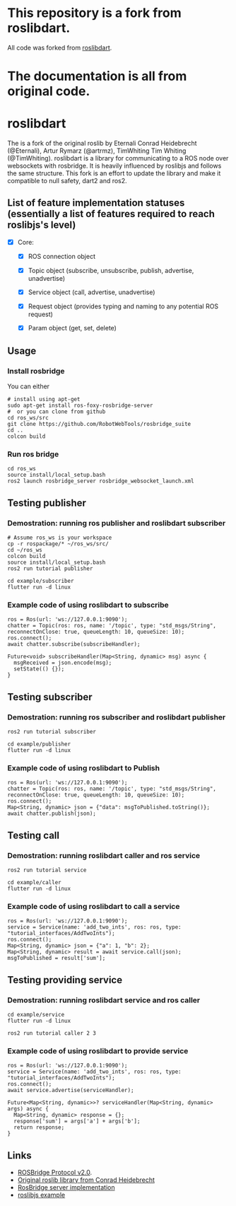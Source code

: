 # This repository is a fork from roslibdart.

All code was forked from [roslibdart](https://pub.dev/packages/roslibdart).


# The documentation is all from original code.

# roslibdart

The is a fork of the original roslib by Eternali Conrad Heidebrecht (@Eternali), Artur Rymarz (@artrmz), TimWhiting Tim Whiting (@TimWhiting). roslibdart is a library for communicating to a ROS node over websockets with rosbridge. It is heavily influenced by roslibjs and follows the same structure. This fork is an effort to update the library and make it compatible to null safety, dart2 and ros2.

## List of feature implementation statuses (essentially a list of features required to reach roslibjs's level)
- [X] Core:
  - [x] ROS connection object
  - [x] Topic object (subscribe, unsubscribe, publish, advertise, unadvertise)
  - [x] Service object (call, advertise, unadvertise)
  - [x] Request object (provides typing and naming to any potential ROS request)
  - [x] Param object (get, set, delete)


## Usage
### Install rosbridge
You can either
```
# install using apt-get
sudo apt-get install ros-foxy-rosbridge-server
#  or you can clone from github
cd ros_ws/src
git clone https://github.com/RobotWebTools/rosbridge_suite
cd ..
colcon build
```
### Run ros bridge
```
cd ros_ws
source install/local_setup.bash
ros2 launch rosbridge_server rosbridge_websocket_launch.xml
```
## Testing publisher

### Demostration: running ros publisher and roslibdart subscriber
```
# Assume ros_ws is your workspace
cp -r rospackage/* ~/ros_ws/src/
cd ~/ros_ws
colcon build
source install/local_setup.bash
ros2 run tutorial publisher
```

```
cd example/subscriber
flutter run -d linux
```
### Example code of using roslibdart to subscribe
```
ros = Ros(url: 'ws://127.0.0.1:9090');
chatter = Topic(ros: ros, name: '/topic', type: "std_msgs/String", reconnectOnClose: true, queueLength: 10, queueSize: 10);
ros.connect();
await chatter.subscribe(subscribeHandler);

Future<void> subscribeHandler(Map<String, dynamic> msg) async {
  msgReceived = json.encode(msg);
  setState(() {});
}
```



## Testing subscriber
### Demostration: running ros subscriber and roslibdart publisher
```
ros2 run tutorial subscriber
```

```
cd example/publisher
flutter run -d linux
```
### Example code of using roslibdart to Publish 
```
ros = Ros(url: 'ws://127.0.0.1:9090');
chatter = Topic(ros: ros, name: '/topic', type: "std_msgs/String", reconnectOnClose: true, queueLength: 10, queueSize: 10);
ros.connect();
Map<String, dynamic> json = {"data": msgToPublished.toString()};
await chatter.publish(json);
```

## Testing call 
### Demostration: running roslibdart caller and ros service
```
ros2 run tutorial service
```

```
cd example/caller
flutter run -d linux
```
### Example code of using roslibdart to call a service 
```
ros = Ros(url: 'ws://127.0.0.1:9090');
service = Service(name: 'add_two_ints', ros: ros, type: "tutorial_interfaces/AddTwoInts");
ros.connect();
Map<String, dynamic> json = {"a": 1, "b": 2};
Map<String, dynamic> result = await service.call(json);
msgToPublished = result['sum'];
```


## Testing providing service
### Demostration: running roslibdart service and ros caller
```
cd example/service
flutter run -d linux
```

```
ros2 run tutorial caller 2 3
```
### Example code of using roslibdart to provide service
```
ros = Ros(url: 'ws://127.0.0.1:9090');
service = Service(name: 'add_two_ints', ros: ros, type: "tutorial_interfaces/AddTwoInts");
ros.connect();
await service.advertise(serviceHandler);

Future<Map<String, dynamic>>? serviceHandler(Map<String, dynamic> args) async {
  Map<String, dynamic> response = {};
  response['sum'] = args['a'] + args['b'];
  return response;
}
```

## Links
- [ROSBridge Protocol v2.0](https://github.com/biobotus/rosbridge_suite/blob/master/ROSBRIDGE_PROTOCOL.md).
- [Original roslib library from Conrad Heidebrecht](https://github.com/Eternali/roslib)
- [RosBridge server implementation](https://github.com/RobotWebTools/rosbridge_suite)
- [roslibjs example](https://github.com/RobotWebTools/roslibjs/blob/develop/examples/simple.html)